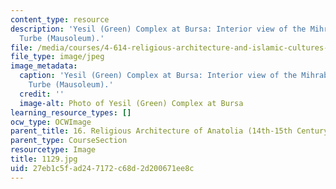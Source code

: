 ```yaml
---
content_type: resource
description: 'Yesil (Green) Complex at Bursa: Interior view of the Mihrab in the Yesil
  Turbe (Mausoleum).'
file: /media/courses/4-614-religious-architecture-and-islamic-cultures-fall-2002/27eb1c5fad247172c68d2d200671ee8c_1129.jpg
file_type: image/jpeg
image_metadata:
  caption: 'Yesil (Green) Complex at Bursa: Interior view of the Mihrab in the Yesil
    Turbe (Mausoleum).'
  credit: ''
  image-alt: Photo of Yesil (Green) Complex at Bursa
learning_resource_types: []
ocw_type: OCWImage
parent_title: 16. Religious Architecture of Anatolia (14th-15th Century)
parent_type: CourseSection
resourcetype: Image
title: 1129.jpg
uid: 27eb1c5f-ad24-7172-c68d-2d200671ee8c
---
```

